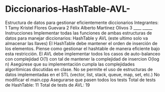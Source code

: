 # Diccionarios-HashTable-AVL-
Estructura de datos para gestionar eficientemente diccionarios
Integrantes:
1 Tamy Kristel Flores Guevara
2 Félix Alberto Martinez Olivos
3 ____ _____
Instrucciones
Implementar todas las funciones de ambas estructuras de datos para manejar diccionarios: HashTable y AVL (este ultimo solo va almacenar las llaves)
El HashTable debe mantener el orden de inserción de los elementos. Piense como gestionar el hashtable de manera eficiente bajo esta restricción.
El AVL debe implementar todos los casos de auto-balanceo con complejidad O(1) con tal de mantener la complejidad de insercion O(log n)
Asegúrese que su implementación cumpla las complejidades algoritimicas discutidas en clase.
No se permite el uso de estructuras de datos implementadas en el STL (vector, list, stack, queue, map, set, etc.)
No modificar el main.cpp
Asegurarse que pasen todos los tests
Total de tests de HashTable: 11
Total de tests de AVL: 19
